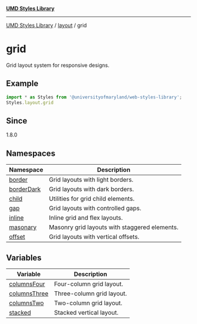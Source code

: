 [**UMD Styles Library**](../../../README.md)

***

[UMD Styles Library](../../../README.md) / [layout](../../README.md) / grid

# grid

Grid layout system for responsive designs.

## Example

```typescript
import * as Styles from '@universityofmaryland/web-styles-library';
Styles.layout.grid
```

## Since

1.8.0

## Namespaces

| Namespace | Description |
| ------ | ------ |
| [border](namespaces/border/README.md) | Grid layouts with light borders. |
| [borderDark](namespaces/borderDark/README.md) | Grid layouts with dark borders. |
| [child](namespaces/child/README.md) | Utilities for grid child elements. |
| [gap](namespaces/gap/README.md) | Grid layouts with controlled gaps. |
| [inline](namespaces/inline/README.md) | Inline grid and flex layouts. |
| [masonary](namespaces/masonary/README.md) | Masonry grid layouts with staggered elements. |
| [offset](namespaces/offset/README.md) | Grid layouts with vertical offsets. |

## Variables

| Variable | Description |
| ------ | ------ |
| [columnsFour](variables/columnsFour.md) | Four-column grid layout. |
| [columnsThree](variables/columnsThree.md) | Three-column grid layout. |
| [columnsTwo](variables/columnsTwo.md) | Two-column grid layout. |
| [stacked](variables/stacked.md) | Stacked vertical layout. |
